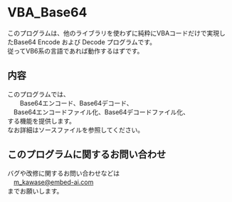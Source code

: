 # VBA_Base64
このプログラムは、他のライブラリを使わずに純粋にVBAコードだけで実現したBase64 Encode および Decode プログラムです。  
従ってVB6系の言語であれば動作するはずです。  
  
## 内容
このプログラムでは、  
　　Base64エンコード、Base64デコード、  
  　Base64エンコードファイル化、Base64デコードファイル化、  
する機能を提供します。  
なお詳細はソースファイルを参照してください。  

## このプログラムに関するお問い合わせ
バグや改修に関するお問い合わせなどは  
　m_kawase@embed-ai.com  
までお願いします。  
